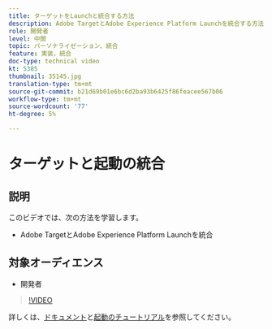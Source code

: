 ```yaml
---
title: ターゲットをLaunchと統合する方法
description: Adobe TargetとAdobe Experience Platform Launchを統合する方法を学びます。
role: 開発者
level: 中間
topic: パーソナライゼーション、統合
feature: 実装，統合
doc-type: technical video
kt: 5385
thumbnail: 35145.jpg
translation-type: tm+mt
source-git-commit: b21d69b01e6bc6d2ba93b6425f86feacee567b06
workflow-type: tm+mt
source-wordcount: '77'
ht-degree: 5%

---
```



# ターゲットと起動の統合

## 説明

このビデオでは、次の方法を学習します。

* Adobe TargetとAdobe Experience Platform Launchを統合

## 対象オーディエンス

* 開発者

>[!VIDEO](https://video.tv.adobe.com/v/35145/?quality=12)

詳しくは、[ドキュメント](https://docs.adobe.com/content/help/en/target/using/implement-target/client-side/deploy-at-js/cmp-implementing-target-using-adobe-launch.html)と[起動のチュートリアル](https://docs.adobe.com/content/help/en/experience-cloud/implementing-in-websites-with-launch/index.html)を参照してください。
